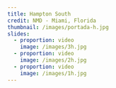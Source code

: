 ```yaml
---
title: Hampton South
credit: NMD - Miami, Florida
thumbnail: /images/portada-h.jpg
slides:
  - proportion: video
    image: /images/3h.jpg
  - proportion: video
    image: /images/2h.jpg
  - proportion: video
    image: /images/1h.jpg
---
```

